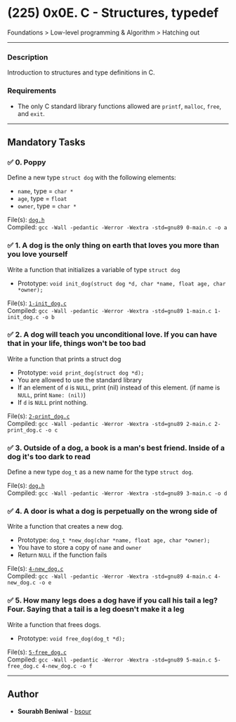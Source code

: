 # (225) 0x0E. C - Structures, typedef
Foundations > Low-level programming & Algorithm > Hatching out

---

### Description
Introduction to structures and type definitions in C.

### Requirements
* The only C standard library functions allowed are `printf`, `malloc`, `free`, and `exit`.
---

## Mandatory Tasks

### :white_check_mark: 0. Poppy
Define a new type `struct dog` with the following elements:

* `name`, type = `char *`
* `age`, type = `float`
* `owner`, type = `char *`

File(s): [`dog.h`](./dog.h)\
Compiled: `gcc -Wall -pedantic -Werror -Wextra -std=gnu89 0-main.c -o a`

### :white_check_mark: 1. A dog is the only thing on earth that loves you more than you love yourself
Write a function that initializes a variable of type `struct dog`

* Prototype: `void init_dog(struct dog *d, char *name, float age, char *owner);`

File(s): [`1-init_dog.c`](./1-init_dog.c)\
Compiled: `gcc -Wall -pedantic -Werror -Wextra -std=gnu89 1-main.c 1-init_dog.c -o b`

### :white_check_mark: 2. A dog will teach you unconditional love. If you can have that in your life, things won't be too bad
Write a function that prints a struct dog

* Prototype: `void print_dog(struct dog *d);`
* You are allowed to use the standard library
* If an element of `d` is `NULL`, print (nil) instead of this element. (if name is `NULL`, print `Name: (nil)`)
* If `d` is `NULL` print nothing.

File(s): [`2-print_dog.c`](./2-print_dog.c)\
Compiled: `gcc -Wall -pedantic -Werror -Wextra -std=gnu89 2-main.c 2-print_dog.c -o c`

### :white_check_mark: 3. Outside of a dog, a book is a man's best friend. Inside of a dog it's too dark to read
Define a new type `dog_t` as a new name for the type `struct dog`.

File(s): [`dog.h`](./dog.h)\
Compiled: `gcc -Wall -pedantic -Werror -Wextra -std=gnu89 3-main.c -o d`

### :white_check_mark: 4. A door is what a dog is perpetually on the wrong side of
Write a function that creates a new dog.

* Prototype: `dog_t *new_dog(char *name, float age, char *owner);`
* You have to store a copy of `name` and `owner`
* Return `NULL` if the function fails

File(s): [`4-new_dog.c`](./4-new_dog.c)\
Compiled: `gcc -Wall -pedantic -Werror -Wextra -std=gnu89 4-main.c 4-new_dog.c -o e`

### :white_check_mark: 5. How many legs does a dog have if you call his tail a leg? Four. Saying that a tail is a leg doesn't make it a leg
Write a function that frees dogs.

* Prototype: `void free_dog(dog_t *d);`

File(s): [`5-free_dog.c`](./5-free_dog.c)\
Compiled: `gcc -Wall -pedantic -Werror -Wextra -std=gnu89 5-main.c 5-free_dog.c 4-new_dog.c -o f`

---

## Author
* **Sourabh Beniwal** - [bsour](github.com/bsour)

